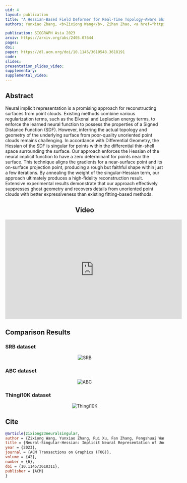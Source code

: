 ```yaml
---
uid: 4
layout: publication
title: "A Hessian-Based Field Deformer for Real-Time Topology-Aware Shape Editing"
authors: Yunxiao Zhang, <b>Zixiong Wang</b>, Zihan Zhao, <a href="https://xrvitd.github.io/" target="_blank">Rui Xu</a>, Shuangmin Chen, <a href="http://irc.cs.sdu.edu.cn/~shiqing/index.html" target="_blank">Shiqing Xin</a>, <a href="https://engineering.tamu.edu/cse/profiles/Wang-Wenping.html" target="_blank">Wenping Wang</a>, <a href="http://irc.cs.sdu.edu.cn/~chtu/index.html" target="_blank">Changhe Tu</a>

publication: SIGGRAPH Asia 2023
arxiv: https://arxiv.org/abs/2405.07644
pages: 
doi:
paper: https://dl.acm.org/doi/10.1145/3610548.3618191
code: 
slides:
presentation_slides_video:
supplementary:
supplemental_video:
---
```


## Abstract

Neural implicit representation is a promising approach for reconstructing surfaces from point clouds. Existing methods
combine various regularization terms, such as the Eikonal and Laplacian energy terms, to enforce the learned neural
function to possess the properties of a Signed Distance Function (SDF). However, inferring the actual topology and
geometry of the underlying surface from poor-quality unoriented point clouds remains challenging. In accordance with
Differential Geometry, the Hessian of the SDF is singular for points within the differential thin-shell space
surrounding the surface. Our approach enforces the Hessian of the neural implicit function to have a zero determinant
for points near the surface. This technique aligns the gradients for a near-surface point and its on-surface projection
point, producing a rough but faithful shape within just a few iterations. By annealing the weight of the
singular-Hessian term, our approach ultimately produces a high-fidelity reconstruction result. Extensive experimental
results demonstrate that our approach effectively suppresses ghost geometry and recovers details from unoriented point
clouds with better expressiveness than existing fitting-based methods.


<div style="text-align: center;">
<h2>Video</h2>
<iframe width="560" height="315" src="https://www.youtube.com/embed/dGHZjygGssY?si=Oo1McRc_CYGK6Apz" title="YouTube video player" frameborder="0" allow="accelerometer; autoplay; clipboard-write; encrypted-media; gyroscope; picture-in-picture; web-share" allowfullscreen></iframe>
</div>

## Comparison Results

### SRB dataset

<div style="text-align: center;">
    <img src="/assets/images/neural_singular_hessian/srb_supp.png" alt="SRB" />
</div>

### ABC dataset

<div style="text-align: center;">
    <img src="/assets/images/neural_singular_hessian/abc_main.png" alt="ABC" />
</div>

### Thingi10K dataset

<div style="text-align: center;">
    <img src="/assets/images/neural_singular_hessian/thingi_main.png" alt="Thingi10K" />
</div>

[//]: # (## Reconstruction Results)

[//]: # ()
[//]: # (### Three D Scans)

[//]: # ()
[//]: # (<model-viewer bounds="tight" enable-pan="" src="/assets/models/.glb" ar="" ar-modes="webxr scene-viewer quick-look" camera-controls="" shadow-intensity="1" camera-orbit="auto auto 180deg" ar-status="not-presenting">)

[//]: # (</model-viewer>)

[//]: # ()
[//]: # ()
[//]: # (<script type="module" src="https://ajax.googleapis.com/ajax/libs/model-viewer/3.1.1/model-viewer.min.js"></script>)

## Cite

```bib
@article{zixiong23neuralsingular,
author = {Zixiong Wang, Yunxiao Zhang, Rui Xu, Fan Zhang, Pengshuai Wang, Shuangmin Chen, Shiqing Xin, Wenping Wang, Changhe Tu},
title = {Neural-Singular-Hessian: Implicit Neural Representation of Unoriented Point Clouds by Enforcing Singular Hessian},
year = {2023},
journal = {ACM Transactions on Graphics (TOG)},
volume = {42},
number = {6},
doi = {10.1145/3618311},
publisher = {ACM}
}
```
